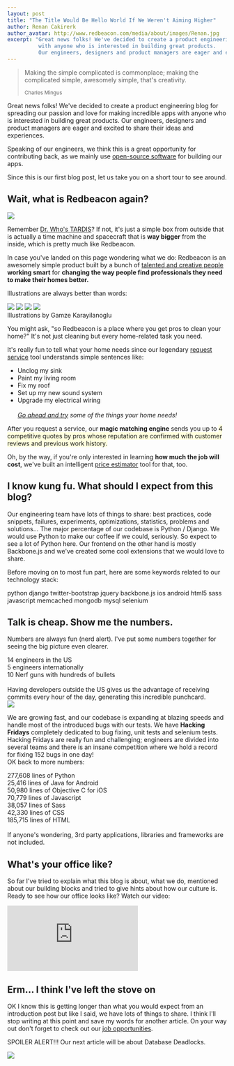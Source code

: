 ```yaml
---
layout: post
title: "The Title Would Be Hello World If We Weren't Aiming Higher"
author: Renan Cakirerk
author_avatar: http://www.redbeacon.com/media/about/images/Renan.jpg
excerpt: "Great news folks! We've decided to create a product engineering blog for spreading our passion and love for making incredible apps
          with anyone who is interested in building great products.
          Our engineers, designers and product managers are eager and excited to share their ideas and experiences."
---
```


<blockquote>
  <p class="lead"> Making the simple complicated is commonplace; making the complicated simple, awesomely simple, that's creativity.</p>
  <small>Charles Mingus</small>
</blockquote>

<p>
Great news folks! We've decided to create a product engineering blog for spreading our passion and love for making incredible apps
with anyone who is interested in building great products.
Our engineers, designers and product managers are eager and excited to share their ideas and experiences.
</p>

<p>
Speaking of our engineers, we think this is a great opportunity for contributing back, as we mainly use
<a href="http://en.wikipedia.org/wiki/Open-source_software" target="_blank">open-source software</a> for building our apps.
</p>

<p>
Since this is our first blog post, let us take you on a short tour to see around.
</p>

<h2>Wait, what is Redbeacon again?</h2>

<img src="/assets/tardis.png">

<p>
Remember <a href="http://en.wikipedia.org/wiki/TARDIS" target="_blank">Dr. Who's TARDIS</a>? If not, it's just a simple box
from outside that is actually a time machine and spacecraft that is <strong>way bigger</strong> from the inside, which is
pretty much like Redbeacon.
</p>

<p>
In case you've landed on this page wondering what we do: Redbeacon is an awesomely simple product built by a bunch of
<a href="http://redbeacon.com/about/team" target="_blank">talented and creative people</a> <strong>working smart</strong> for
<strong>changing the way people find professionals they need to make their homes better.</strong>
</p>

<p>
Illustrations are always better than words:
</p>

<div>
  <img src="/assets/rb-1.jpg">
  <img src="/assets/rb-2.jpg">
  <img src="/assets/rb-3.jpg">
  <img src="/assets/rb-4.jpg">
  <div class="img-info">Illustrations by Gamze Karayilanoglu</div>
</div>

<p>
You might ask, "so Redbeacon is a place where you get pros to clean your home?"
It's not just cleaning but every home-related task you need.
</p>

<p>
It's really fun to tell what your home needs since our legendary <a href="http://www.redbeacon.com/request_services" target="_blank">request service</a> tool
understands simple sentences like:
<ul style="margin-top: 0px">
  <li>Unclog my sink</li>
  <li>Paint my living room</li>
  <li>Fix my roof</li>
  <li>Set up my new sound system</li>
  <li>Upgrade my electrical wiring</li>
  <br><i><a href="http://www.redbeacon.com/request_services" target="_blank">Go ahead and try</a> some of the things your home needs!</i>
</ul>
</p>

<p>
After you request a service, our <strong>magic matching engine</strong> sends you up to <span  style="background-color: #ffffdd;">4 competitive quotes by
  pros whose reputation are confirmed with customer reviews and previous work history.</span>
</p>

<p>
Oh, by the way, if you're only interested in learning <strong>how much the job will cost</strong>, we've built an intelligent
<a href="http://redbeacon.com/price-estimator" target="_blank">price estimator</a> tool for that, too.
</p>

<h2>I know kung fu. What should I expect from this blog?</h2>

<p>
Our engineering team have lots of things to share: best practices, code snippets, failures, experiments, optimizations, statistics,
problems and solutions...
The major percentage of our codebase is Python / Django. We would use Python to make our coffee if we could, seriously. So expect
to see a lot of Python here. Our frontend on the other hand is mostly Backbone.js and we've created some cool extensions that we
would love to share.
</p>

<p>
Before moving on to most fun part, here are some keywords related to our technology stack:
</p>

<p class="text-center giant-labels">
<label class="label label-info">python</label>
<label class="label label-info">django</label>
<label class="label label-info">twitter-bootstrap</label>
<label class="label label-info">jquery</label>
<label class="label label-info">backbone.js</label>
<label class="label label-info">ios</label>
<label class="label label-info">android</label>
<label class="label label-info">html5</label>
<label class="label label-info">sass</label>
<label class="label label-info">javascript</label>
<label class="label label-info">memcached</label>
<label class="label label-info">mongodb</label>
<label class="label label-info">mysql</label>
<label class="label label-info">selenium</label>
</p>

<h2>Talk is cheap. Show me the numbers.</h2>

<p>
Numbers are always fun (nerd alert). I've put some numbers together for seeing the big picture even clearer.
<div class="text-center fact"><span class="semi-bold">14</span> engineers in the US</div>
<div class="text-center fact"><span class="semi-bold">5</span> engineers internationally</div>
<div class="text-center fact"><span class="semi-bold">10</span> Nerf guns with hundreds of bullets</div>

<br>
Having developers outside the US gives us the advantage of receiving commits every hour of the day, generating this incredible punchcard.<br>
<img src="/assets/punchcard.png">
</p>

<p>
We are growing fast, and our codebase is expanding at blazing speeds and handle most of the introduced bugs with our tests.
We have <strong>Hacking Fridays</strong> completely dedicated to bug fixing,
unit tests and selenium tests. Hacking Fridays are really fun and challenging; engineers are divided into several teams and there is an
insane competition where we hold a record for fixing <span class="medium">152 bugs</span> in one day!

<br>
OK back to more numbers:
<div class="text-center fact"><span class="semi-bold">277,608</span> lines of <span class="semi-bold">Python</span></div>
<div class="text-center fact"><span class="semi-bold">25,416</span> lines of <span class="semi-bold">Java</span> for Android</div>
<div class="text-center fact"><span class="semi-bold">50,980</span> lines of <span class="semi-bold">Objective C</span> for iOS</div>
<div class="text-center fact"><span class="semi-bold">70,779</span> lines of <span class="semi-bold">Javascript</span></div>
<div class="text-center fact"><span class="semi-bold">38,057</span> lines of <span class="semi-bold">Sass</span></div>
<div class="text-center fact"><span class="semi-bold">42,330</span> lines of <span class="semi-bold">CSS</span></div>
<div class="text-center fact"><span class="semi-bold">185,715</span> lines of <span class="semi-bold">HTML</span></div>
<br>
If anyone's wondering, 3rd party applications, libraries and frameworks are not included.
</p>

<h2>What's your office like?</h2>
<p>
So far I've tried to explain what this blog is about, what we do, mentioned about our building blocks and tried to
give hints about how our culture is. Ready to see how our office looks like? Watch our video:
</p>
<p>
<iframe frameborder="0" allowfullscreen="" src="http://www.youtube.com/embed/YK1xbJjKYXw?rel=0"></iframe>
</p>

<h2>Erm... I think I've left the stove on</h2>
<p>
OK I know this is getting longer than what you would expect from an introduction post but like I said, we have lots of things to share.
I think I'll stop writing at this point and save my words for another article. On your way out don't forget to check out our
<a href="http://www.redbeacon.com/about/jobs/" target="_blank">job opportunities</a>.
</p>
<p>
SPOILER ALERT!!! Our next article will be about Database Deadlocks.
</p>

<img src="/assets/cat-sees-the-end.jpg">